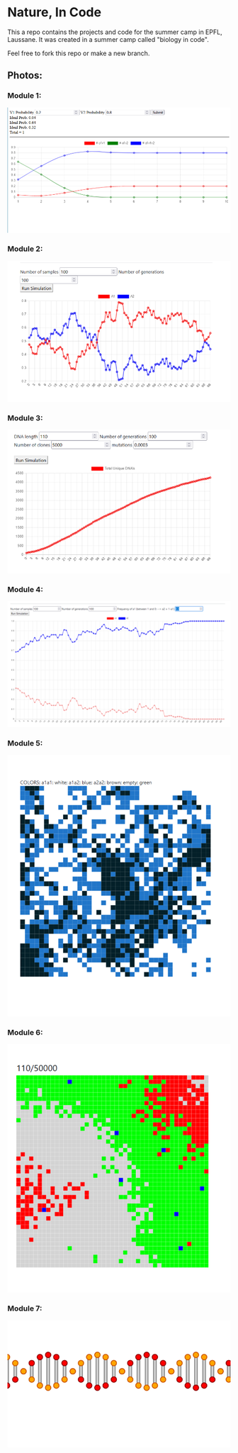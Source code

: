 # Nature, In Code

This a repo contains the projects and code for the summer camp in EPFL, Laussane.
It was created in a summer camp called "biology in code". 

Feel free to fork this repo or make a new branch. 

## Photos:

### Module 1:
![Module 1 Image](./Images/m1_1.PNG)

### Module 2:
![Module 1 Image](./Images/m2_1.PNG)

### Module 3:
![Module 1 Image](./Images/m3_1.PNG)

### Module 4:
![Module 1 Image](./Images/m4_1.PNG)

### Module 5:
![Module 1 Image](./Images/m5_2.PNG)

### Module 6:
![Module 1 Image](./Images/m6_1.PNG)

### Module 7:
![Module 1 Image](./Images/m7_1.PNG)
